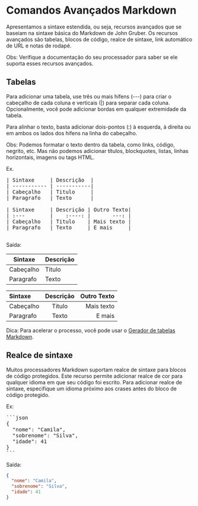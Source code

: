 
# Comandos Avançados Markdown

Apresentamos a sintaxe estendida, ou seja, recursos avançados que se baseiam na sintaxe básica do Markdown de John Gruber. Os recursos avançados são tabelas, blocos de código, realce de sintaxe, link automático de URL e notas de rodapé. 

Obs: Verifique a documentação do seu processador para saber se ele suporta esses recursos avançados.

## Tabelas
Para adicionar uma tabela, use três ou mais hífens (---) para criar o cabeçalho de cada coluna e verticais (|) para separar cada coluna. Opcionalmente, você pode adicionar bordas em qualquer extremidade da tabela.

Para alinhar o texto, basta adicionar dois-pontos (:) à esquerda, à direita ou em ambos os lados dos hifens na linha do cabeçalho.

Obs: Podemos formatar o texto dentro da tabela, como links, código, negrito, etc. Mas não podemos adicionar títulos, blockquotes, listas, linhas horizontais, imagens ou tags HTML.

Ex.

<pre>
| Sintaxe     | Descrição  |
| ----------- | -----------|
| Cabeçalho   | Titulo     |
| Paragrafo   | Texto      |

| Sintaxe     | Descrição | Outro Texto|
| :---        |    :----: |       ---: |
| Cabeçalho   | Titulo    | Mais texto |
| Paragrafo   | Texto     | E mais     |

</pre>


Saída:

| Sintaxe      | Descrição |
| ----------- | ----------- |
| Cabeçalho      | Titulo    |
| Paragrafo   | Texto        |

| Sintaxe     | Descrição | Outro Texto|
| :---        |    :----: |       ---: |
| Cabeçalho   | Titulo    | Mais texto |
| Paragrafo   | Texto     | E mais     |


Dica: Para acelerar o processo, você pode usar o [Gerador de tabelas Markdown](https://www.tablesgenerator.com/markdown_tables).

## Realce de sintaxe

Muitos processadores Markdown suportam realce de sintaxe para blocos de código protegidos. Este recurso permite adicionar realce de cor para qualquer idioma em que seu código foi escrito. Para adicionar realce de sintaxe, especifique um idioma próximo aos crases antes do bloco de código protegido.

Ex:

<pre>
```json
{
  "nome": "Camila",
  "sobrenome": "Silva",
  "idade": 41
}
```
</pre>

Saída:

```json
{
  "nome": "Camila",
  "sobrenome": "Silva",
  "idade": 41
}
```

